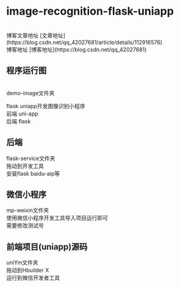 # image-recognition-flask-uniapp

<br />
博客文章地址 [文章地址](https://blog.csdn.net/qq_42027681/article/details/112916576)
<br />
博客地址 [博客地址](https://blog.csdn.net/qq_42027681)
<br />

## 程序运行图

<br />
demo-image文件夹
<br />

flask uniapp开发图像识别小程序
<br />
前端 uni-app
<br />
后端 flask
<br />

## 后端

flask-service文件夹
<br />
拖动到开发工具
<br />
安装flask baidu-aip等
<br />

## 微信小程序

mp-weixin文件夹
<br />
使用微信小程序开发工具导入项目运行即可
<br />
需要修改测试号
<br />

## 前端项目(uniapp)源码

uniYm文件夹
<br />
拖动到Hbuilder X
<br />
运行到微信开发者工具
<br />
